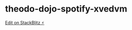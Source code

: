 # theodo-dojo-spotify-xvedvm

[Edit on StackBlitz ⚡️](https://stackblitz.com/edit/theodo-dojo-spotify-xvedvm)